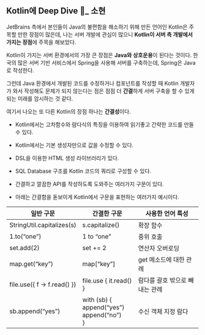 ## Kotlin에 Deep Dive 🤿_ 소현

JetBrains 측에서 본인들이 Java의 불편함을 해소하기 위해 만든 언어인 Kotlin은 주목할 만한 장점이 많은데, 나는 서버 개발에 관심이 많으니 **Kotlin이 서버 측 개발에서 가지는 장점**에 주목을 해보았다.



Kotlin이 가지는 서버 환경에서의 가장 큰 장점은 **Java와 상호운용**이 된다는 것이다. 한국의 많은 서버 기반 서비스에서 Spring을 사용해 서버를 구축하는데, Spring은 Java로 작성한다. 

그런데 Java 환경에서 개발된 코드를 수정하거나 컴포넌트를 작성할 때 Kotlin 개발자가 와서 작성해도 문제가 되지 않는다는 점은 점점 더 **간결**하게 서버 구축을 할 수 있게되는 미래를 암시하는 것 같다.



여기서 나오는 또 다른 Kotlin의 장점 하나는 **간결성**이다.

- Kotlin에서는 고차함수와 람다식의 특징을 이용하여 읽기좋고 간략한 코드를 만들 수 있다. 

- Kotlin에서는 기본 생성자만으로 값을 수정할 수 있다.

- DSL을 이용한 HTML 생성 라이브러리가 있다.

- SQL Database 구조를 Kotlin 코드의 쿼리로 구성할 수 있다.

- 간결하고 깔끔한 API를 작성하도록 도와주는 여러가지 구문이 있다.

- 아래는 간결함을 돋보이게 Kotlin에서 구문을 표현하는 여러가지 예시이다.

| 일반 구문                       | 간결한 구문                                            | 사용한 언어 특성         |
| --------------------------- | ------------------------------------------------- | ----------------- |
| StringUtil.capitalizes(s)   | s.capitalize()                                    | 확장 함수             |
| 1.to(“one”)                 | 1 to “one”                                        | 중위 호출             |
| set.add(2)                  | set += 2                                          | 연산자 오버로딩          |
| map.get(“key”)              | map[“key”]                                        | get 메소드에 대한 관례    |
| file.use({ f -> f.read() }) | file.use { it.read() }                            | 람다를 괄호 밖으로 빼내는 관례 |
| sb.append(“yes”)            | with (sb) {<br>append(“yes”)<br>append(“no”)<br>} | 수신 객체 지정 람다       |


